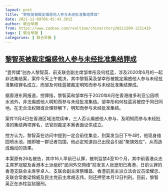 ```yaml
---
layout: post
title: "黎智英被裁定煽惑他人参与未经批准集结罪成"
date: 2021-12-09T06:45:43.381Z
author: 联合早报
from: https://www.zaobao.com/realtime/china/story20211209-1221419
tags: [ 联合早报 ]
categories: [ 联合早报 ]
---
```

<!--1639050780000-->
[黎智英被裁定煽惑他人参与未经批准集结罪成](https://www.zaobao.com/realtime/china/story20211209-1221419)
------

<div>
<p>“壹传媒”创办人黎智英、前支联会副主席邹幸彤及何桂蓝，涉及2020年6月的一起非法集结案，案件今天上午裁决，其中黎智英及邹幸彤被裁定煽惑他人参与未经批准集结罪名成立，而邹及何桂蓝被裁定明知而参与未经批准集结罪成。</p><p>据香港东网报道，控罪指，黎智英和邹幸彤于2020年6月在香港维多利亚公园喷水池外，非法煽惑他人明知而参与未经批准集结。邹幸彤和何桂蓝另被控于同日同地，在无合法权限或合理辩解下，明知而参与未经批准集结。</p><p>案件11月4日在香港区域法院续审，三人否认煽惑他人参与、及明知而参与未经批准的集结两项罪名，法官则裁定本案表面证供成立。</p><section id="imu"><div id="dfp-ad-imu1">        </div></section><p>控方认为，黎智英在访问中提到一定会前往集会，到案发当日下午4时，他现身维园喷水池，随即被一群记者包围，他必定知道自己出现会引起“聚旗效应”，从而造成煽动的效果。</p><p>本案原有26名被告，其中16人早前已认罪，被判监禁4至10个月，其中前香港众志主席罗冠聪及香港本土派组织“民间外交网络”前发言人张崑阳已离港，日前认罪的香港支联会主席李卓人、支联会副主席蔡耀昌、香港前民主派立法会议员梁耀忠、支联会常委梁锦威及民主党前主席胡志伟，则还押至本月12日判刑。目前，黎智英正在赤柱监狱服刑。</p>      <div class="cx_paywall_placeholder" id="sph_cdp_40"></div>
</div>
